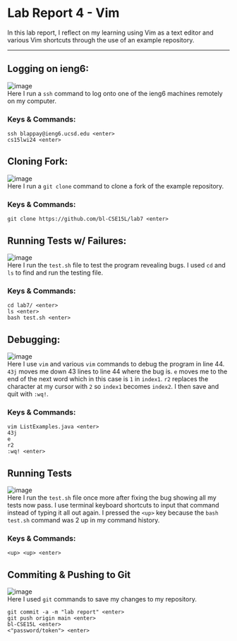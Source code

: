 # **Lab Report 4 - Vim**   
In this lab report, I reflect on my learning using Vim as a text editor and various Vim shortcuts through the use of an example repository.

---   

## Logging on ieng6:   
![image](https://github.com/bl-CSE15L/cse15l-lab-reports/assets/156377155/25be46bb-063e-4643-8d45-a576c9d02b66)   
Here I run a ```ssh``` command to log onto one of the ieng6 machines remotely on my computer.   
### Keys & Commands:   
```
ssh blappay@ieng6.ucsd.edu <enter>
cs15lwi24 <enter>
```
## Cloning Fork:
![image](https://github.com/bl-CSE15L/cse15l-lab-reports/assets/156377155/61dadbe3-e262-42a6-8607-fd2af15d0488)   
Here I run a ```git clone``` command to clone a fork of the example repository.   
### Keys & Commands:   
```
git clone https://github.com/bl-CSE15L/lab7 <enter>
```   
## Running Tests w/ Failures:   
![image](https://github.com/bl-CSE15L/cse15l-lab-reports/assets/156377155/c783a64b-1f14-4c1f-98fc-6fe2986058b0)   
Here I run the ```test.sh``` file to test the program revealing bugs. I used ```cd``` and ```ls``` to find and run the testing file.   
### Keys & Commands:   
```
cd lab7/ <enter>
ls <enter>
bash test.sh <enter>
```
## Debugging:   
![image](https://github.com/bl-CSE15L/cse15l-lab-reports/assets/156377155/2787623c-a2b1-4a18-9fb3-e33e6398c945)  
Here I use ```vim``` and various ```vim``` commands to debug the program in line 44. ```43j``` moves me down 43 lines to line 44 where the bug is. ```e``` moves me to the end of the next word which in this case is ```1``` in ```index1```. ```r2``` replaces the character at my cursor with ```2``` so ```index1``` becomes ```index2```. I then save and quit with ```:wq!```.   
### Keys & Commands:   
```
vim ListExamples.java <enter>
43j
e
r2
:wq! <enter>
```
## Running Tests 
![image](https://github.com/bl-CSE15L/cse15l-lab-reports/assets/156377155/ad8951cc-b522-4c03-90eb-7b946abbc2ba)   
Here I run the ```test.sh``` file once more after fixing the bug showing all my tests now pass. I use terminal keyboard shortcuts to input that command instead of typing it all out again. I pressed the ```<up>``` key because the ```bash test.sh``` command was 2 up in my command history.   
### Keys & Commands:   
```
<up> <up> <enter>
```
## Commiting & Pushing to Git
![image](https://github.com/bl-CSE15L/cse15l-lab-reports/assets/156377155/6aff8105-aba1-4c79-97d9-0f79fd3a691e)   
Here I used ```git``` commands to save my changes to my repository.
```
git commit -a -m "lab report" <enter>
git push origin main <enter>
bl-CSE15L <enter>
<"password/token"> <enter>
```
